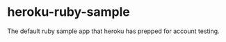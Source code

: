 heroku-ruby-sample
==================

The default ruby sample app that heroku has prepped for account testing.